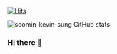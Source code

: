 [![Hits](https://hits.seeyoufarm.com/api/count/incr/badge.svg?url=https%3A%2F%2Fgithub.com%2Fsoomin-kevin-sung&count_bg=%2379C83D&title_bg=%23555555&icon=&icon_color=%23E7E7E7&title=visited&edge_flat=false)](https://hits.seeyoufarm.com)

![soomin-kevin-sung GitHub stats](https://github-readme-stats.vercel.app/api?username=soomin-kevin-sung&show_icons=true&theme=merko)

### Hi there 👋

<!--
**soomin-kevin-sung/soomin-kevin-sung** is a ✨ _special_ ✨ repository because its `README.md` (this file) appears on your GitHub profile.

Here are some ideas to get you started:

- 🔭 I’m currently working on ...
- 🌱 I’m currently learning ...
- 👯 I’m looking to collaborate on ...
- 🤔 I’m looking for help with ...
- 💬 Ask me about ...
- 📫 How to reach me: ...
- 😄 Pronouns: ...
- ⚡ Fun fact: ...
-->
